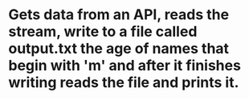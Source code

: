 # Gets data from an API, reads the stream, write to a file called output.txt the age of names that begin with 'm' and after it finishes writing reads the file and prints it.
